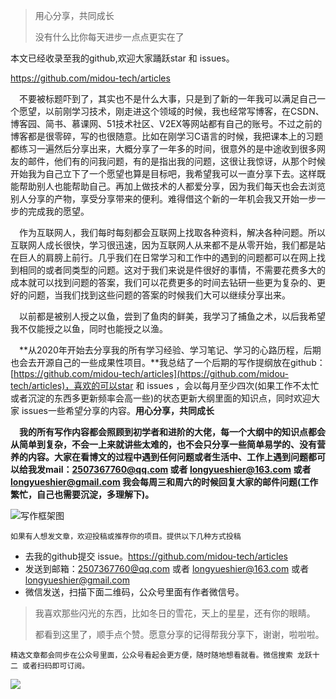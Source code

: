 >用心分享，共同成长
>
>没有什么比你每天进步一点点更实在了

<p aligin="center">本文已经收录至我的github,欢迎大家踊跃star 和 issues。</p>

https://github.com/midou-tech/articles



&emsp;不要被标题吓到了，其实也不是什么大事，只是到了新的一年我可以满足自己一个愿望，以前刚学习技术，刚走进这个领域的时候，我也经常写博客，在CSDN、博客园、简书、慕课网、51技术社区、V2EX等网站都有自己的账号。不过之前的博客都是很零碎，写的也很随意。比如在刚学习C语言的时候，我把课本上的习题都练习一遍然后分享出来，大概分享了一年多的时间，很意外的是中途收到很多网友的邮件，他们有的问我问题，有的是指出我的问题，这很让我惊讶，从那个时候开始我为自己立下了一个愿望也算是目标吧，我希望我可以一直分享下去。这样既能帮助别人也能帮助自己。再加上做技术的人都爱分享，因为我们每天也会去浏览别人分享的产物，享受分享带来的便利。难得借这个新的一年机会我又开始一步一步的完成我的愿望。



&emsp;作为互联网人，我们每时每刻都会互联网上找取各种资料，解决各种问题。所以互联网人成长很快，学习很迅速，因为互联网人从来都不是从零开始，我们都是站在巨人的肩膀上前行。几乎我们在日常学习和工作中的遇到的问题都可以在网上找到相同的或者同类型的问题。这对于我们来说是件很好的事情，不需要花费多大的成本就可以找到问题的答案，我们可以花费更多的时间去钻研一些更为复杂的、更好的问题，当我们找到这些问题的答案的时候我们大可以继续分享出来。



&emsp;以前都是被别人授之以鱼，尝到了鱼肉的鲜美，我学习了捕鱼之术，以后我希望我不仅能授之以鱼，同时也能授之以渔。



&emsp;**从2020年开始去分享我的所有学习经验、学习笔记、学习的心路历程，后期也会去开源自己的一些成果性项目。**我总结了一个后期的写作提纲放在github：[https://github.com/midou-tech/articles](https://github.com/midou-tech/articles)，喜欢的可以star 和 issues ，会以每月至少四次(如果工作不太忙或者沉淀的东西多更新频率会高一些)的状态更新大纲里面的知识点，同时欢迎大家 issues一些希望分享的内容。**用心分享，共同成长**



&emsp;**我的所有写作内容都会照顾到初学者和进阶的大佬，每一个大纲中的知识点都会从简单到复杂，不会一上来就讲些太难的，也不会只分享一些简单易学的、没有营养的内容。大家在看博文的过程中遇到任何问题或者生活中、工作上遇到问题都可以给我发mail：2507367760@qq.com 或者 longyueshier@163.com  或者 longyueshier@gmail.com 我会每周三和周六的时候回复大家的邮件问题(工作繁忙，自己也需要沉淀，多理解下)。**

![写作框架图](https://tva1.sinaimg.cn/large/006tNbRwly1ga5xpxz3mpj30ku1ma43k.jpg)

`如果有人想发文章，欢迎投稿或推荐你的项目。提供以下几种方式投稿`

- 去我的github提交 issue。https://github.com/midou-tech/articles
- 发送到邮箱：2507367760@qq.com 或者 longyueshier@163.com  或者 longyueshier@gmail.com
- 微信发送，扫描下面二维码，公众号里面有作者微信号。



> 我喜欢那些闪光的东西，比如冬日的雪花，天上的星星，还有你的眼睛。
>
> 都看到这里了，顺手点个赞。愿意分享的记得帮我分享下，谢谢，啦啦啦。

`精选文章都会同步在公众号里面，公众号看起会更方便，随时随地想看就看。微信搜索 龙跃十二 或者扫码即可订阅。`

<p><image src="https://tva1.sinaimg.cn/large/006tNbRwly1gaf5ti5vvsj30cw0cu0t9.jpg"></p>
